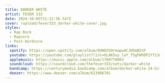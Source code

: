```yaml
---
title: DARKER WHITE
artist: FEVER 333
date: 2024-10-05T21:22:56.547Z
cover: /upload/fever333_darker-white-cover.jpg
styles:
  - Rap Rock
  - Rapcore
  - Post-Hardcore
links:
  spotify: https://open.spotify.com/album/0UWEX5Hrmapw4CJOOeBStP
  youtube: https://youtube.com/playlist?list=OLAK5uy_laY_f5gFWhDP2Yfi3nNnnJyFOSQSXj97Q
  applemusic: https://music.apple.com/album/1760778063
  soundcloud: https://soundcloud.com/thefever333/sets/darker-white
  bandcamp: https://centurymedia.bandcamp.com/album/darker-white-24-bit-hd-audio
  deezer: https://www.deezer.com/album/623986701
---
```

